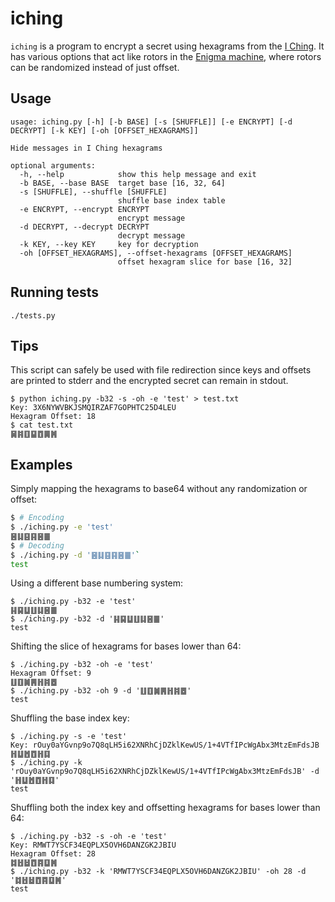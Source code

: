 # iching

`iching` is a program to encrypt a secret using hexagrams from the [I Ching](https://en.wikipedia.org/wiki/I_Ching). 
It has various options that act like rotors in the [Enigma machine](https://en.wikipedia.org/wiki/Enigma_machine), 
where rotors can be randomized instead of just offset.

## Usage

```
usage: iching.py [-h] [-b BASE] [-s [SHUFFLE]] [-e ENCRYPT] [-d DECRYPT] [-k KEY] [-oh [OFFSET_HEXAGRAMS]]

Hide messages in I Ching hexagrams

optional arguments:
  -h, --help            show this help message and exit
  -b BASE, --base BASE  target base [16, 32, 64]
  -s [SHUFFLE], --shuffle [SHUFFLE]
                        shuffle base index table
  -e ENCRYPT, --encrypt ENCRYPT
                        encrypt message
  -d DECRYPT, --decrypt DECRYPT
                        decrypt message
  -k KEY, --key KEY     key for decryption
  -oh [OFFSET_HEXAGRAMS], --offset-hexagrams [OFFSET_HEXAGRAMS]
                        offset hexagram slice for base [16, 32]
```

## Running tests

`./tests.py`

## Tips

This script can safely be used with file redirection since keys and offsets are printed to stderr and the
encrypted secret can remain in stdout.

```
$ python iching.py -b32 -s -oh -e 'test' > test.txt
Key: 3X6NYWVBKJSMQIRZAF7GOPHTC25D4LEU
Hexagram Offset: 18
$ cat test.txt 
䷱䷦䷚䷙䷩䷫䷞
```

## Examples

Simply mapping the hexagrams to base64 without any randomization or offset:

```bash
$ # Encoding
$ ./iching.py -e 'test'
䷝䷆䷕䷳䷝䷀
$ # Decoding
$ ./iching.py -d '䷝䷆䷕䷳䷝䷀'`
test
```

Using a different base numbering system:

```
$ ./iching.py -b32 -e 'test'
䷎䷑䷒䷗䷆䷝䷀
$ ./iching.py -b32 -d '䷎䷑䷒䷗䷆䷝䷀'
test
```

Shifting the slice of hexagrams for bases lower than 64:

```
$ ./iching.py -b32 -oh -e 'test'
Hexagram Offset: 9
䷗䷚䷛䷠䷏䷦䷉
$ ./iching.py -b32 -oh 9 -d '䷗䷚䷛䷠䷏䷦䷉'
test
````

Shuffling the base index key:

```
$ ./iching.py -s -e 'test'
Key: rOuy0aYGvnp9o7Q8qLH5i62XNRhCjDZklKewUS/1+4VTfIPcWgAbx3MtzEmFdsJB
䷏䷒䷐䷩䷏䷃
$ ./iching.py -k 'rOuy0aYGvnp9o7Q8qLH5i62XNRhCjDZklKewUS/1+4VTfIPcWgAbx3MtzEmFdsJB' -d '䷏䷒䷐䷩䷏䷃'
test
```

Shuffling both the index key and offsetting hexagrams for bases lower than 64:

```
$ ./iching.py -b32 -s -oh -e 'test'
Key: RMWT7YSCF34EQPLX5OVH6DANZGK2JBIU
Hexagram Offset: 28
䷜䷲䷵䷩䷴䷨䷞
$ ./iching.py -b32 -k 'RMWT7YSCF34EQPLX5OVH6DANZGK2JBIU' -oh 28 -d '䷜䷲䷵䷩䷴䷨䷞'
test
```
